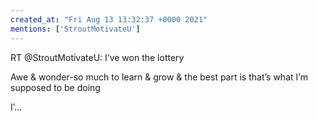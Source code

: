 ```yaml
---
created_at: "Fri Aug 13 13:32:37 +0000 2021"
mentions: ['StroutMotivateU']
---
```


RT @StroutMotivateU: I’ve won the lottery

Awe &amp; wonder-so much to learn &amp; grow &amp; the best part is that’s what I’m supposed to be doing

I’…